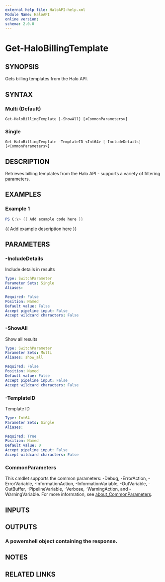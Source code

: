 ```yaml
---
external help file: HaloAPI-help.xml
Module Name: HaloAPI
online version:
schema: 2.0.0
---
```


# Get-HaloBillingTemplate

## SYNOPSIS
Gets billing templates from the Halo API.

## SYNTAX

### Multi (Default)
```
Get-HaloBillingTemplate [-ShowAll] [<CommonParameters>]
```

### Single
```
Get-HaloBillingTemplate -TemplateID <Int64> [-IncludeDetails] [<CommonParameters>]
```

## DESCRIPTION
Retrieves billing templates from the Halo API - supports a variety of filtering parameters.

## EXAMPLES

### Example 1
```powershell
PS C:\> {{ Add example code here }}
```

{{ Add example description here }}

## PARAMETERS

### -IncludeDetails
Include details in results

```yaml
Type: SwitchParameter
Parameter Sets: Single
Aliases:

Required: False
Position: Named
Default value: False
Accept pipeline input: False
Accept wildcard characters: False
```

### -ShowAll
Show all results

```yaml
Type: SwitchParameter
Parameter Sets: Multi
Aliases: show_all

Required: False
Position: Named
Default value: False
Accept pipeline input: False
Accept wildcard characters: False
```

### -TemplateID
Template ID

```yaml
Type: Int64
Parameter Sets: Single
Aliases:

Required: True
Position: Named
Default value: 0
Accept pipeline input: False
Accept wildcard characters: False
```

### CommonParameters
This cmdlet supports the common parameters: -Debug, -ErrorAction, -ErrorVariable, -InformationAction, -InformationVariable, -OutVariable, -OutBuffer, -PipelineVariable, -Verbose, -WarningAction, and -WarningVariable. For more information, see [about_CommonParameters](http://go.microsoft.com/fwlink/?LinkID=113216).

## INPUTS

## OUTPUTS

### A powershell object containing the response.
## NOTES

## RELATED LINKS

